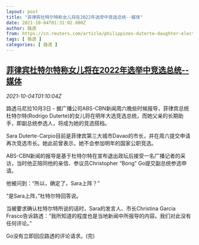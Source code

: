 ```yaml
---
layout: post
title: "菲律宾杜特尔特称女儿将在2022年选举中竞选总统--媒体"
date: 2021-10-04T01:31:02.000Z
author: 路透
from: https://cn.reuters.com/article/philippines-duterte-daughter-election-10-idCNKBS2GU028
tags: [ 路透 ]
categories: [ 路透 ]
---
```

<!--1633311062000-->
[菲律宾杜特尔特称女儿将在2022年选举中竞选总统--媒体](https://cn.reuters.com/article/philippines-duterte-daughter-election-10-idCNKBS2GU028)
------

<div>
<div><i>2021-10-04T01:10:04Z</i></div><p>路透马尼拉10月3日 - 据广播公司ABS-CBN新闻周六晚些时候报导，菲律宾总统杜特尔特(Rodrigo Duterte)的女儿将在明年大选竞选总统，而她父亲的长期助手，即副总统参选人，将成为她的竞选搭档。</p><p>Sara Duterte-Carpio目前是菲律宾第三大城市Davao的市长，并在周六提交申请再次竞选市长。她此前曾表示，她不会参加明年的国家公职竞选。</p><p>ABS-CBN新闻的报导是基于杜特尔特在宣布退出政坛后接受一名广播记者的采访，当时他正陪同他的亲信、参议员Christopher “Bong” Go提交副总统参选申请。</p><p>他被问到：“所以，确定了，Sara上阵？”</p><p>“是Sara上阵，”杜特尔特回答说。</p><p>当被要求确认杜特尔特所说的话时，Sara的发言人、市长Christina Garcia Frasco告诉路透：“我所知道的程度也是当地新闻中所报导的内容。我们对此没有任何评论。”</p><p>Go没有立即回应路透的评论请求。(完)</p>
</div>
